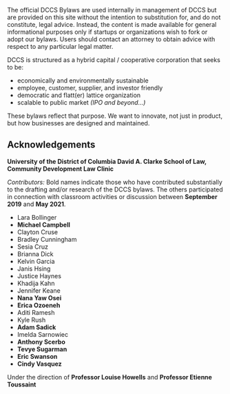 The official DCCS Bylaws are used internally in management of DCCS but are provided on this site without the intention to substitution for, and do not constitute, legal advice. Instead, the content is made available for general informational purposes only if startups or organizations wish to fork or adopt our bylaws. Users should contact an attorney to obtain advice with respect to any particular legal matter.

DCCS is structured as a hybrid capital / cooperative corporation that seeks to be:

  - economically and environmentally sustainable
  - employee, customer, supplier, and investor friendly
  - democratic and flatt(er) lattice organization
  - scalable to public market *(IPO and beyond...)*
 
These bylaws reflect that purpose.  We want to innovate, not just in product, but how businesses are designed and maintained.

## Acknowledgements 

**University of the District of Columbia David A. Clarke School of Law, Community Development Law Clinic**

*Contributors:*  Bold names indicate those who have contributed substantially to the drafting and/or research of the DCCS bylaws. The others participated in connection with classroom activities or discussion between **September 2019** and **May 2021**.  

 - Lara Bollinger
 - **Michael Campbell**
 - Clayton Cruse
 - Bradley Cunningham
 - Sesia Cruz
 - Brianna Dick
 - Kelvin Garcia
 - Janis Hsing
 - Justice Haynes
 - Khadija Kahn
 - Jennifer Keane
 - **Nana Yaw Osei**
 - **Erica Ozoeneh**
 - Aditi Ramesh
 - Kyle Rush
 - **Adam Sadick**
 - Imelda Sarnowiec
 - **Anthony Scerbo**
 - **Tevye Sugarman**
 - **Eric Swanson**
 - **Cindy Vasquez**

Under the direction of **Professor Louise Howells** and **Professor Etienne Toussaint**
 
